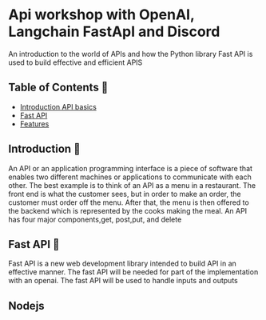 # Api workshop with OpenAI, Langchain FastApI and Discord
An introduction to the world of APIs and how the Python library Fast API is used to build effective and efficient APIS
## Table of Contents 🤖
- [Introduction API basics](#Introduction)
- [Fast API](#usage)
- [Features](#features)


## Introduction 🫡
An API or an application programming interface is a piece of software that enables two different machines or applications to communicate with each other. The best example is to think of an API as a menu in a restaurant. The front end is what the customer sees, but in order to make an order, the customer must order off the menu. After that, the menu is then offered to the backend which is represented by the cooks making the meal. An API has four major components,get, post,put, and delete

## Fast API 🫡
 Fast API is a new web development library intended to build API in an effective manner. The fast API will be needed for part of the implementation with an openai. The fast API will be used to handle inputs and outputs
## Nodejs
